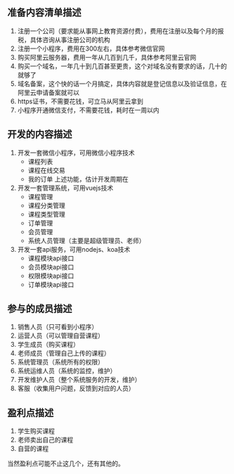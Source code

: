 ## 准备内容清单描述

1. 注册一个公司（要求能从事网上教育资源付费），费用在注册以及每个月的报税，具体咨询从事注册公司的机构
2. 注册一个小程序，费用在300左右，具体参考微信官网
3. 购买阿里云服务器，费用一年从几百到几千，具体参考阿里云官网
4. 购买一个域名，一年几十到几百甚至更贵，这个对域名没有要求的话，几十的就够了
5. 域名备案，这个快的话一个月搞定，具体内容就是登记信息以及验证信息，在阿里云申请备案就可以
6. https证书，不需要花钱，可立马从阿里云拿到
7. 小程序开通微信支付，不需要花钱，耗时在一周以内

## 开发的内容描述

1. 开发一套微信小程序，可用微信小程序技术
    - 课程列表
    - 课程在线交易
    - 我的订单
上述功能，估计开发周期在
2. 开发一套管理系统，可用vuejs技术
    - 课程管理
    - 课程分类管理
    - 课程类型管理
    - 订单管理
    - 会员管理
    - 系统人员管理（主要是超级管理员、老师）
3. 开发一套api服务，可用nodejs、koa技术
    - 课程模块api接口
    - 会员模块api接口
    - 权限模块api接口
    - 订单模块api接口

## 参与的成员描述

1. 销售人员（只可看到小程序）
2. 运营人员（可以管理自营课程）
3. 学生成员（购买课程）
4. 老师成员（管理自己上传的课程）
5. 系统管理员（系统所有的权限）
6. 系统运维人员（系统的监控，维护）
7. 开发维护人员（整个系统服务的开发，维护）
8. 客服（收集用户问题，反馈到对应的人员）

## 盈利点描述

1. 学生购买课程
2. 老师卖出自己的课程
3. 自营的课程

当然盈利点可能不止这几个，还有其他的。